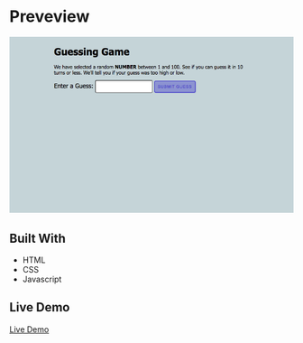 # Preveview

![alt](img/Screen%20Shot%202021-09-25%20at%208.39.39%20PM.png)

## Built With

- HTML
- CSS
- Javascript

## Live Demo

[Live Demo](https://number-gaming.netlify.app/)